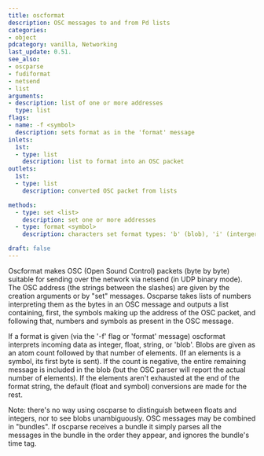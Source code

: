 ```yaml
---
title: oscformat
description: OSC messages to and from Pd lists
categories:
- object
pdcategory: vanilla, Networking
last_update: 0.51.
see_also:
- oscparse
- fudiformat
- netsend
- list
arguments:
- description: list of one or more addresses
  type: list
flags:
- name: -f <symbol>
  description: sets format as in the 'format' message
inlets:
  1st:
  - type: list
    description: list to format into an OSC packet
outlets:
  1st:
  - type: list
    description: converted OSC packet from lists

methods:
  - type: set <list>
    description: set one or more addresses
  - type: format <symbol>
    description: characters set format types: 'b' (blob), 'i' (interger), 'f' (float), or 's' (sring)

draft: false
---
```

Oscformat makes OSC (Open Sound Control) packets (byte by byte) suitable for sending over the network via netsend (in UDP binary mode). The OSC address (the strings between the slashes) are given by the creation arguments or by "set" messages. Oscparse takes lists of numbers interpreting them as the bytes in an OSC message and outputs a list containing, first, the symbols making up the address of the OSC packet, and following that, numbers and symbols as present in the OSC message.

If a format is given (via the '-f' flag or 'format' message) oscformat interprets incoming data as integer, float, string, or 'blob'. Blobs are given as an atom count followed by that number of elements. (If an elements is a symbol, its first byte is sent). If the count is negative, the entire remaining message is included in the blob (but the OSC parser will report the actual number of elements). If the elements aren't exhausted at the end of the format string, the default (float and symbol) conversions are made for the rest.

Note: there's no way using oscparse to distinguish between floats and integers, nor to see blobs unambiguously. OSC messages may be combined in "bundles". If oscparse receives a bundle it simply parses all the messages in the bundle in the order they appear, and ignores the bundle's time tag.
